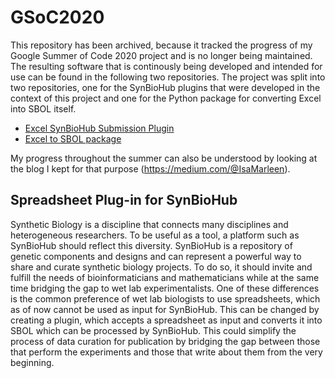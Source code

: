 # GSoC2020

This repository has been archived, because it tracked the progress of my Google Summer of Code 2020 project and is no longer being maintained. The resulting software that is continously being developed and intended for use can be found in the following two repositories. The project was split into two repositories, one for the SynBioHub plugins that were developed in the context of this project and one for the Python package for converting Excel into SBOL itself.

- [Excel SynBioHub Submission Plugin](https://github.com/SynBioHub/Plugin-Submit-Excel2SBOL)
- [Excel to SBOL package](https://github.com/SynBioDex/Excel-to-SBOL)

My progress throughout the summer can also be understood by looking at the blog I kept for that purpose (https://medium.com/@IsaMarleen).

## Spreadsheet Plug-in for SynBioHub

Synthetic Biology is a discipline that connects many disciplines and heterogeneous researchers.
To be useful as a tool, a platform such as SynBioHub should reflect this diversity. SynBioHub is
a repository of genetic components and designs and can represent a powerful way to share and
curate synthetic biology projects. To do so, it should invite and fulfill the needs of
bioinformaticians and mathematicians while at the same time bridging the gap to wet lab
experimentalists. One of these differences is the common preference of wet lab biologists to use
spreadsheets, which as of now cannot be used as input for SynBioHub. This can be changed by
creating a plugin, which accepts a spreadsheet as input and converts it into SBOL which can be
processed by SynBioHub. This could simplify the process of data curation for publication by
bridging the gap between those that perform the experiments and those that write about them
from the very beginning.
